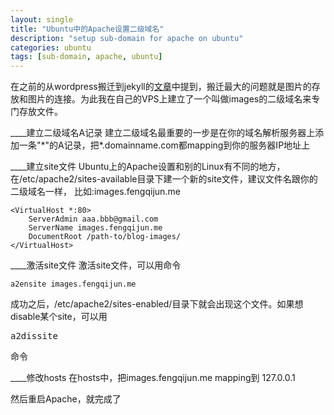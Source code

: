 ```yaml
---
layout: single
title: "Ubuntu中的Apache设置二级域名"
description: "setup sub-domain for apache on ubuntu"
categories: ubuntu
tags: [sub-domain, apache, ubuntu]
---
```


在之前的从wordpress搬迁到jekyll的[文章](http://fengqijun.me/blog/2012/11/17/move-from-wordpress-to-jekyll/)中提到，搬迁最大的问题就是图片的存放和图片的连接。为此我在自己的VPS上建立了一个叫做images的二级域名来专门存放文件。

____建立二级域名A记录
建立二级域名最重要的一步是在你的域名解析服务器上添加一条"\*"的A记录，把\*.domainname.com都mapping到你的服务器IP地址上

____建立site文件
Ubuntu上的Apache设置和别的Linux有不同的地方，在/etc/apache2/sites-available目录下建一个新的site文件，建议文件名跟你的二级域名一样， 比如:images.fengqijun.me

	<VirtualHost *:80>
        ServerAdmin aaa.bbb@gmail.com
        ServerName images.fengqijun.me
        DocumentRoot /path-to/blog-images/
	</VirtualHost>

____激活site文件
激活site文件，可以用命令

	a2ensite images.fengqijun.me

成功之后，/etc/apache2/sites-enabled/目录下就会出现这个文件。如果想disable某个site，可以用<pre>a2dissite</pre>命令

____修改hosts
在hosts中，把images.fengqijun.me mapping到 127.0.0.1


然后重启Apache，就完成了
